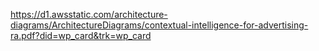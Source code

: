 https://d1.awsstatic.com/architecture-diagrams/ArchitectureDiagrams/contextual-intelligence-for-advertising-ra.pdf?did=wp_card&trk=wp_card